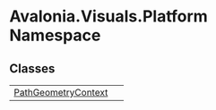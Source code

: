 # Avalonia.Visuals.Platform Namespace






## Classes
<table>
<tr>
<td><a href="T_Avalonia_Visuals_Platform_PathGeometryContext">PathGeometryContext</a></td>
<td> </td>
</tr>
</table>